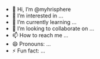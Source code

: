 - 👋 Hi, I’m @myhrisphere
- 👀 I’m interested in ...
- 🌱 I’m currently learning ...
- 💞️ I’m looking to collaborate on ...
- 📫 How to reach me ...
- 😄 Pronouns: ...
- ⚡ Fun fact: ...

<!---
myhrisphere/myhrisphere is a ✨ special ✨ repository because its `README.md` (this file) appears on your GitHub profile.
You can click the Preview link to take a look at your changes.
--->
